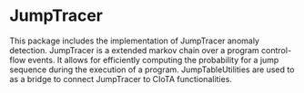 # JumpTracer
This package includes the implementation of JumpTracer anomaly detection.
JumpTracer is a extended markov chain over a program control-flow events.
It allows for efficiently computing the probability for a jump sequence during the execution of a program.
JumpTableUtilities are used to as a bridge to connect JumpTracer to CIoTA functionalities.
